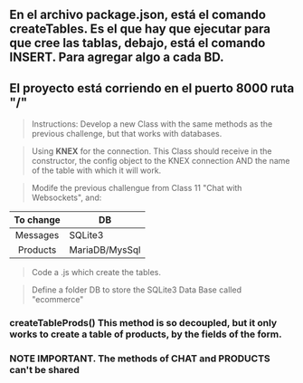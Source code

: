 ## En el archivo package.json, está el comando **createTables**. Es el que hay que ejecutar para que cree las tablas, debajo, está el comando INSERT. Para agregar algo a cada BD. 
## El proyecto está corriendo en el puerto 8000 ruta "/"



> Instructions: Develop a new Class with the same methods as the previous challenge, but that works with databases.

> Using **KNEX** for the connection. This Class should receive in the constructor, the config object to the KNEX connection AND the name of the table with which it will work.

> Modife the previous challengue from Class 11 "Chat with Websockets", and:

| To change | DB             |
| :-------: | -------------- |
| Messages  | SQLite3        |
| Products  | MariaDB/MysSql |

> Code a .js which create the tables.

> Define a folder DB to store the SQLite3 Data Base called "ecommerce"

### createTableProds() This method is so decoupled, but it only works to create a table of products, by the fields of the form.

### NOTE IMPORTANT. The methods of CHAT and PRODUCTS can't be shared

